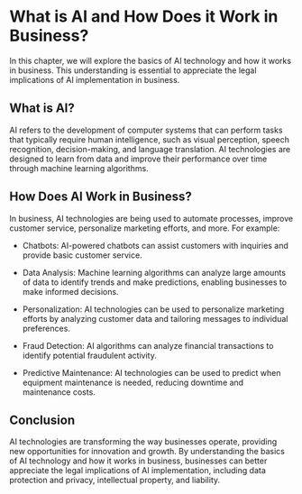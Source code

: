 What is AI and How Does it Work in Business?
================================================================================================================

In this chapter, we will explore the basics of AI technology and how it works in business. This understanding is essential to appreciate the legal implications of AI implementation in business.

What is AI?
-----------

AI refers to the development of computer systems that can perform tasks that typically require human intelligence, such as visual perception, speech recognition, decision-making, and language translation. AI technologies are designed to learn from data and improve their performance over time through machine learning algorithms.

How Does AI Work in Business?
-----------------------------

In business, AI technologies are being used to automate processes, improve customer service, personalize marketing efforts, and more. For example:

* Chatbots: AI-powered chatbots can assist customers with inquiries and provide basic customer service.

* Data Analysis: Machine learning algorithms can analyze large amounts of data to identify trends and make predictions, enabling businesses to make informed decisions.

* Personalization: AI technologies can be used to personalize marketing efforts by analyzing customer data and tailoring messages to individual preferences.

* Fraud Detection: AI algorithms can analyze financial transactions to identify potential fraudulent activity.

* Predictive Maintenance: AI technologies can be used to predict when equipment maintenance is needed, reducing downtime and maintenance costs.

Conclusion
----------

AI technologies are transforming the way businesses operate, providing new opportunities for innovation and growth. By understanding the basics of AI technology and how it works in business, businesses can better appreciate the legal implications of AI implementation, including data protection and privacy, intellectual property, and liability.
